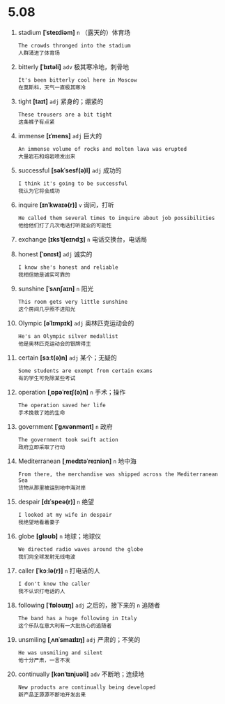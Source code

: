 # 5.08

1. stadium **[ˈsteɪdiəm]** `n` （露天的）体育场

   ```
   The crowds thronged into the stadium
   人群涌进了体育场
   ```

2. bitterly **[ˈbɪtəli]** `adv` 极其寒冷地，刺骨地

   ```
   It's been bitterly cool here in Moscow
   在莫斯科，天气一直极其寒冷
   ```

3. tight **[taɪt]** `adj` 紧身的；绷紧的

   ```
   These trousers are a bit tight
   这条裤子有点紧
   ```

4. immense **[ɪˈmens]** `adj` 巨大的

   ```
   An immense volume of rocks and molten lava was erupted
   大量岩石和熔岩喷发出来
   ```

5. successful **[səkˈsesf(ə)l]** `adj` 成功的

   ```
   I think it's going to be successful
   我认为它将会成功
   ```

6. inquire **[ɪnˈkwaɪə(r)]** `v` 询问，打听

   ```
   He called them several times to inquire about job possibilities
   他给他们打了几次电话打听就业的可能性
   ```

7. exchange **[ɪksˈtʃeɪndʒ]** `n` 电话交换台，电话局

8. honest **[ˈɒnɪst]** `adj` 诚实的

   ```
   I know she's honest and reliable
   我相信她是诚实可靠的
   ```

9. sunshine **[ˈsʌnʃaɪn]** `n` 阳光

   ```
   This room gets very little sunshine
   这个房间几乎照不进阳光
   ```

10. Olympic **[əˈlɪmpɪk]** `adj` 奥林匹克运动会的

    ```
    He's an Olympic silver medallist
    他是奥林匹克运动会的银牌得主
    ```

11. certain **[sɜːt(ə)n]** `adj` 某个；无疑的

    ```
    Some students are exempt from certain exams
    有的学生可免除某些考试
    ```

12. operation **[ˌɒpəˈreɪʃ(ə)n]** `n` 手术；操作

    ```
    The operation saved her life
    手术挽救了她的生命
    ```

13. government **[ˈɡʌvənmənt]** `n` 政府

    ```
    The government took swift action
    政府立即采取了行动
    ```

14. Mediterranean **[ˌmedɪtəˈreɪniən]** `n` 地中海

    ```
    From there, the merchandise was shipped across the Mediterranean Sea
    货物从那里被运到地中海对岸
    ```

15. despair **[dɪˈspeə(r)]** `n` 绝望

    ```
    I looked at my wife in despair
    我绝望地看着妻子
    ```

16. globe **[ɡləʊb]** `n` 地球；地球仪

    ```
    We directed radio waves around the globe
    我们向全球发射无线电波
    ```

17. caller **[ˈkɔːlə(r)]** `n` 打电话的人

    ```
    I don't know the caller
    我不认识打电话的人
    ```

18. following **[ˈfɒləʊɪŋ]** `adj` 之后的，接下来的 `n` 追随者

    ```
    The band has a huge following in Italy
    这个乐队在意大利有一大批热心的追随者
    ```

19. unsmiling **[ˌʌnˈsmaɪlɪŋ]** `adj` 严肃的；不笑的

    ```
    He was unsmiling and silent
    他十分严肃，一言不发
    ```

20. continually **[kənˈtɪnjuəli]** `adv` 不断地；连续地
    ```
    New products are continually being developed
    新产品正源源不断地开发出来
    ```
